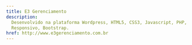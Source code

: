 ```yaml
---
title: E3 Gerenciamento
description:
  Desenvolvido na plataforma Wordpress, HTML5, CSS3, Javascript, PHP,
  Responsivo, Bootstrap.
href: http://www.e3gerenciamento.com.br
---
```

